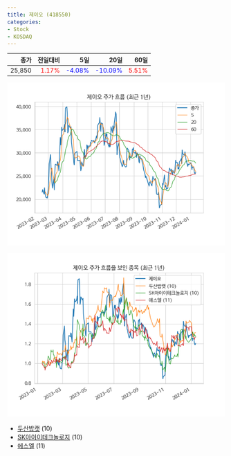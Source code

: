```yaml
---
title: 제이오 (418550)
categories:
- Stock
- KOSDAQ
---
```


|종가|전일대비|5일|20일|60일|
|---:|-------:|--:|---:|---:|
|25,850|<span style="color: red">1.17%</span>|<span style="color: blue">-4.08%</span>|<span style="color: blue">-10.09%</span>|<span style="color: red">5.51%</span>|


<!-- more -->

![418550](/assets/images/stock/418550.png)

![418550](/assets/images/stock/418550_sim.png)

- [두산밥캣](/241560/) (10)
- [SK아이이테크놀로지](/361610/) (10)
- [에스엘](/005850/) (11)